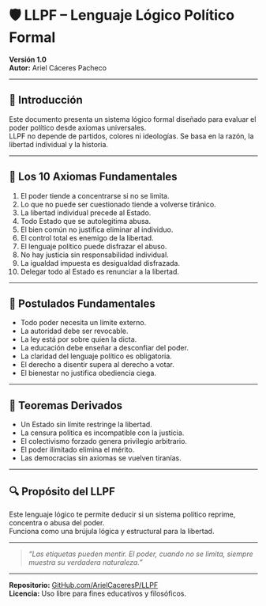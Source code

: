 
# 🛡️ LLPF – Lenguaje Lógico Político Formal

**Versión 1.0**  
**Autor:** Ariel Cáceres Pacheco  

---

## 📘 Introducción

Este documento presenta un sistema lógico formal diseñado para evaluar el poder político desde axiomas universales.  
LLPF no depende de partidos, colores ni ideologías. Se basa en la razón, la libertad individual y la historia.

---

## 📜 Los 10 Axiomas Fundamentales

1. El poder tiende a concentrarse si no se limita.  
2. Lo que no puede ser cuestionado tiende a volverse tiránico.  
3. La libertad individual precede al Estado.  
4. Todo Estado que se autolegitima abusa.  
5. El bien común no justifica eliminar al individuo.  
6. El control total es enemigo de la libertad.  
7. El lenguaje político puede disfrazar el abuso.  
8. No hay justicia sin responsabilidad individual.  
9. La igualdad impuesta es desigualdad disfrazada.  
10. Delegar todo al Estado es renunciar a la libertad.

---

## 🧱 Postulados Fundamentales

- Todo poder necesita un límite externo.  
- La autoridad debe ser revocable.  
- La ley está por sobre quien la dicta.  
- La educación debe enseñar a desconfiar del poder.  
- La claridad del lenguaje político es obligatoria.  
- El derecho a disentir supera al derecho a votar.  
- El bienestar no justifica obediencia ciega.

---

## 🧠 Teoremas Derivados

- Un Estado sin límite restringe la libertad.  
- La censura política es incompatible con la justicia.  
- El colectivismo forzado genera privilegio arbitrario.  
- El poder ilimitado elimina el mérito.  
- Las democracias sin axiomas se vuelven tiranías.

---

## 🔍 Propósito del LLPF

Este lenguaje lógico te permite deducir si un sistema político reprime, concentra o abusa del poder.  
Funciona como una brújula lógica y estructural para la libertad.

---

> *“Las etiquetas pueden mentir. El poder, cuando no se limita, siempre muestra su verdadera naturaleza.”*

---

**Repositorio:** [GitHub.com/ArielCaceresP/LLPF](https://github.com/tu_usuario/LLPF)  
**Licencia:** Uso libre para fines educativos y filosóficos.
